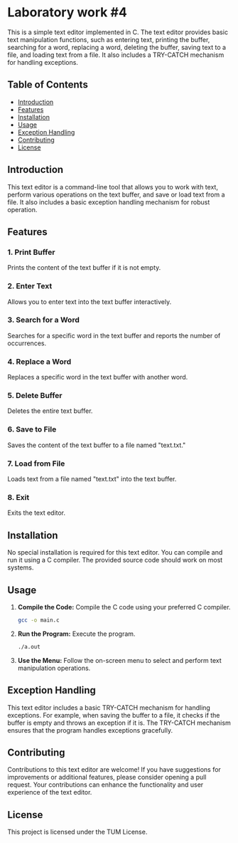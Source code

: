 # Laboratory work #4

This is a simple text editor implemented in C. The text editor provides basic text manipulation functions, such as entering text, printing the buffer, searching for a word, replacing a word, deleting the buffer, saving text to a file, and loading text from a file. It also includes a TRY-CATCH mechanism for handling exceptions.

## Table of Contents

- [Introduction](#introduction)
- [Features](#features)
- [Installation](#installation)
- [Usage](#usage)
- [Exception Handling](#exception-handling)
- [Contributing](#contributing)
- [License](#license)

## Introduction

This text editor is a command-line tool that allows you to work with text, perform various operations on the text buffer, and save or load text from a file. It also includes a basic exception handling mechanism for robust operation.

## Features

### 1. Print Buffer

Prints the content of the text buffer if it is not empty.

### 2. Enter Text

Allows you to enter text into the text buffer interactively.

### 3. Search for a Word

Searches for a specific word in the text buffer and reports the number of occurrences.

### 4. Replace a Word

Replaces a specific word in the text buffer with another word.

### 5. Delete Buffer

Deletes the entire text buffer.

### 6. Save to File

Saves the content of the text buffer to a file named "text.txt."

### 7. Load from File

Loads text from a file named "text.txt" into the text buffer.

### 8. Exit

Exits the text editor.

## Installation

No special installation is required for this text editor. You can compile and run it using a C compiler. The provided source code should work on most systems.

## Usage

1. **Compile the Code:** Compile the C code using your preferred C compiler.

   ```bash
   gcc -o main.c
   ```

2. **Run the Program:** Execute the program.

   ```bash
   ./a.out
   ```

3. **Use the Menu:** Follow the on-screen menu to select and perform text manipulation operations.

## Exception Handling

This text editor includes a basic TRY-CATCH mechanism for handling exceptions. For example, when saving the buffer to a file, it checks if the buffer is empty and throws an exception if it is. The TRY-CATCH mechanism ensures that the program handles exceptions gracefully.

## Contributing

Contributions to this text editor are welcome! If you have suggestions for improvements or additional features, please consider opening a pull request. Your contributions can enhance the functionality and user experience of the text editor.

## License

This project is licensed under the TUM License.
